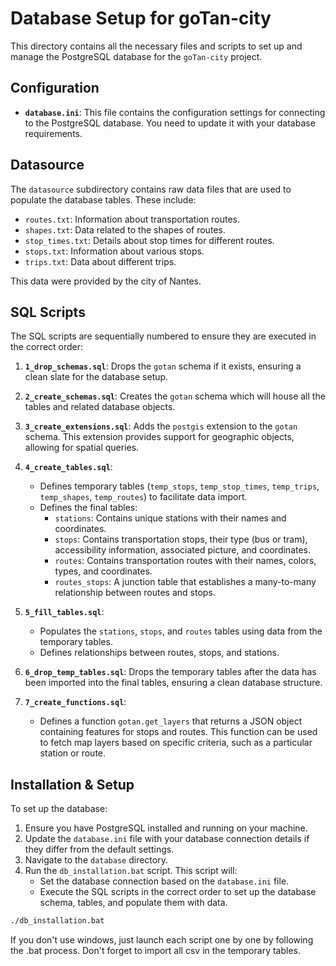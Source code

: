 # Database Setup for goTan-city

This directory contains all the necessary files and scripts to set up and manage the PostgreSQL database for the `goTan-city` project.

## Configuration

- **`database.ini`**: This file contains the configuration settings for connecting to the PostgreSQL database. You need to update it with your database requirements. 

## Datasource

The `datasource` subdirectory contains raw data files that are used to populate the database tables. These include:
- `routes.txt`: Information about transportation routes.
- `shapes.txt`: Data related to the shapes of routes.
- `stop_times.txt`: Details about stop times for different routes.
- `stops.txt`: Information about various stops.
- `trips.txt`: Data about different trips.

This data were provided by the city of Nantes.

## SQL Scripts

The SQL scripts are sequentially numbered to ensure they are executed in the correct order:

1. **`1_drop_schemas.sql`**: Drops the `gotan` schema if it exists, ensuring a clean slate for the database setup.

2. **`2_create_schemas.sql`**: Creates the `gotan` schema which will house all the tables and related database objects.

3. **`3_create_extensions.sql`**: Adds the `postgis` extension to the `gotan` schema. This extension provides support for geographic objects, allowing for spatial queries.

4. **`4_create_tables.sql`**: 
   - Defines temporary tables (`temp_stops`, `temp_stop_times`, `temp_trips`, `temp_shapes`, `temp_routes`) to facilitate data import.
   - Defines the final tables:
     - `stations`: Contains unique stations with their names and coordinates.
     - `stops`: Contains transportation stops, their type (bus or tram), accessibility information, associated picture, and coordinates.
     - `routes`: Contains transportation routes with their names, colors, types, and coordinates.
     - `routes_stops`: A junction table that establishes a many-to-many relationship between routes and stops.

5. **`5_fill_tables.sql`**: 
   - Populates the `stations`, `stops`, and `routes` tables using data from the temporary tables.
   - Defines relationships between routes, stops, and stations.

6. **`6_drop_temp_tables.sql`**: Drops the temporary tables after the data has been imported into the final tables, ensuring a clean database structure.

7. **`7_create_functions.sql`**: 
   - Defines a function `gotan.get_layers` that returns a JSON object containing features for stops and routes. This function can be used to fetch map layers based on specific criteria, such as a particular station or route.

## Installation & Setup

To set up the database:

1. Ensure you have PostgreSQL installed and running on your machine.
2. Update the `database.ini` file with your database connection details if they differ from the default settings.
3. Navigate to the `database` directory.
4. Run the `db_installation.bat` script. This script will:
   - Set the database connection based on the `database.ini` file.
   - Execute the SQL scripts in the correct order to set up the database schema, tables, and populate them with data.

```bash
./db_installation.bat
```
If you don't use windows, just launch each script one by one by following the .bat process. Don't forget to import all csv in the temporary tables. 